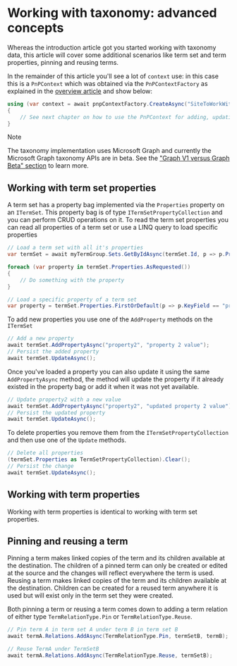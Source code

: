 # Working with taxonomy: advanced concepts

Whereas the introduction article got you started working with taxonomy data, this article will cover some additional scenarios like term set and term properties, pinning and reusing terms.

In the remainder of this article you'll see a lot of `context` use: in this case this is a `PnPContext` which was obtained via the `PnPContextFactory` as explained in the [overview article](readme.md) and show below:

```csharp
using (var context = await pnpContextFactory.CreateAsync("SiteToWorkWith"))
{
    // See next chapter on how to use the PnPContext for adding, updating and deleting data
}
```

> [!Note]
> The taxonomy implementation uses Microsoft Graph and currently the Microsoft Graph taxonomy APIs are in beta. See the ["Graph V1 versus Graph Beta" section](basics-apis.md) to learn more.

## Working with term set properties

A term set has a property bag implemented via the `Properties` property on an `ITermSet`. This property bag is of type `ITermSetPropertyCollection` and you can perform CRUD operations on it. To read the term set properties you can read all properties of a term set or use a LINQ query to load specific properties

```csharp
// Load a term set with all it's properties
var termSet = await myTermGroup.Sets.GetByIdAsync(termSet.Id, p => p.Properties);

foreach (var property in termSet.Properties.AsRequested())
{
    // Do something with the property
}

// Load a specific property of a term set
var property = termSet.Properties.FirstOrDefault(p => p.KeyField == "property1");
```

To add new properties you use one of the `AddProperty` methods on the `ITermSet`

```csharp
// Add a new property
await termSet.AddPropertyAsync("property2", "property 2 value");
// Persist the added property
await termSet.UpdateAsync();
```

Once you've loaded a property you can also update it using the same `AddPropertyAsync` method, the method will update the property if it already existed in the property bag or add it when it was not yet available.

```csharp
// Update property2 with a new value
await termSet.AddPropertyAsync("property2", "updated property 2 value");
// Persist the updated property
await termSet.UpdateAsync();
```

To delete properties you remove them from the `ITermSetPropertyCollection` and then use one of the `Update` methods.

```csharp
// Delete all properties
(termSet.Properties as TermSetPropertyCollection).Clear();
// Persist the change
await termSet.UpdateAsync();
```

## Working with term properties

Working with term properties is identical to working with term set properties.

## Pinning and reusing a term

Pinning a term makes linked copies of the term and its children available at the destination. The children of a pinned term can only be created or edited at the source and the changes will reflect everywhere the term is used. Reusing a term makes linked copies of the term and its children available at the destination. Children can be created for a reused term anywhere it is used but will exist only in the term set they were created.

Both pinning a term or reusing a term comes down to adding a term relation of either type `TermRelationType.Pin` or `TermRelationType.Reuse`.

```csharp
// Pin term A in term set A under term B in term set B
await termA.Relations.AddAsync(TermRelationType.Pin, termSetB, termB);

// Reuse TermA under TermSetB
await termA.Relations.AddAsync(TermRelationType.Reuse, termSetB);
```
